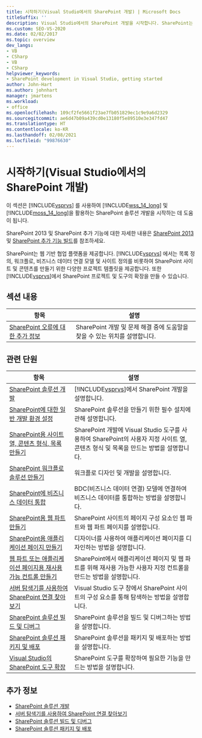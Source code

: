 ```yaml
---
title: 시작하기(Visual Studio에서의 SharePoint 개발) | Microsoft Docs
titleSuffix: ''
description: Visual Studio에서의 SharePoint 개발을 시작합니다. SharePoint는 웹 기반 협업 플랫폼을 제공합니다.
ms.custom: SEO-VS-2020
ms.date: 02/02/2017
ms.topic: overview
dev_langs:
- VB
- CSharp
- VB
- CSharp
helpviewer_keywords:
- SharePoint development in Visual Studio, getting started
author: John-Hart
ms.author: johnhart
manager: jmartens
ms.workload:
- office
ms.openlocfilehash: 109cf2fe5661f23ae7fb051829ec1c9e9a6d2329
ms.sourcegitcommit: ae6d47b09a439cd0e13180f5e89510e3e347fd47
ms.translationtype: HT
ms.contentlocale: ko-KR
ms.lasthandoff: 02/08/2021
ms.locfileid: "99876630"
---
```

# <a name="get-started-sharepoint-development-in-visual-studio"></a>시작하기(Visual Studio에서의 SharePoint 개발)
  이 섹션은 [!INCLUDE[vsprvs](../sharepoint/includes/vsprvs-md.md)] 를 사용하여 [!INCLUDE[wss_14_long](../sharepoint/includes/wss-14-long-md.md)] 및 [!INCLUDE[moss_14_long](../sharepoint/includes/moss-14-long-md.md)]을 활용하는 SharePoint 솔루션 개발을 시작하는 데 도움이 됩니다.

 SharePoint 2013 및 SharePoint 추가 기능에 대한 자세한 내용은 [SharePoint 2013](https://www.microsoft.com/microsoft-365/previous-versions/microsoft-sharepoint-2013) 및 [SharePoint 추가 기능 빌드](/sharepoint/dev/sp-add-ins/sharepoint-add-ins)를 참조하세요.

 SharePoint는 웹 기반 협업 플랫폼을 제공합니다. [!INCLUDE[vsprvs](../sharepoint/includes/vsprvs-md.md)] 에서는 목록 정의, 워크플로, 비즈니스 데이터 연결 모델 및 사이트 정의를 비롯하여 SharePoint 사이트 및 콘텐츠를 만들기 위한 다양한 프로젝트 템플릿을 제공합니다. 또한 [!INCLUDE[vsprvs](../sharepoint/includes/vsprvs-md.md)]에서 SharePoint 프로젝트 및 도구의 확장을 만들 수 있습니다.

## <a name="in-this-section"></a>섹션 내용

|항목|설명|
|-----------|-----------------|
|[SharePoint 오류에 대한 추가 정보](../sharepoint/additional-information-for-sharepoint-errors.md)|SharePoint 개발 및 문제 해결 중에 도움말을 찾을 수 있는 위치를 설명합니다.|

## <a name="related-sections"></a>관련 단원

|항목|설명|
|-----------|-----------------|
|[SharePoint 솔루션 개발](../sharepoint/developing-sharepoint-solutions.md)|[!INCLUDE[vsprvs](../sharepoint/includes/vsprvs-md.md)]에서 SharePoint 개발을 설명합니다.|
|[SharePoint에 대한 일반 개발 환경 설정](/sharepoint/dev/general-development/set-up-a-general-development-environment-for-sharepoint)|SharePoint 솔루션을 만들기 위한 필수 설치에 관해 설명합니다.|
|[SharePoint용 사이트 열, 콘텐츠 형식, 목록 만들기](../sharepoint/creating-site-columns-content-types-and-lists-for-sharepoint.md)|SharePoint 개발에 Visual Studio 도구를 사용하여 SharePoint의 사용자 지정 사이트 열, 콘텐츠 형식 및 목록을 만드는 방법을 설명합니다.|
|[SharePoint 워크플로 솔루션 만들기](../sharepoint/creating-sharepoint-workflow-solutions.md)|워크플로 디자인 및 개발을 설명합니다.|
|[SharePoint에 비즈니스 데이터 통합](../sharepoint/integrating-business-data-into-sharepoint.md)|BDC(비즈니스 데이터 연결) 모델에 연결하여 비즈니스 데이터를 통합하는 방법을 설명합니다.|
|[SharePoint용 웹 파트 만들기](../sharepoint/creating-web-parts-for-sharepoint.md)|SharePoint 사이트의 페이지 구성 요소인 웹 파트와 웹 파트 페이지를 설명합니다.|
|[SharePoint용 애플리케이션 페이지 만들기](../sharepoint/creating-application-pages-for-sharepoint.md)|디자이너를 사용하여 애플리케이션 페이지를 디자인하는 방법을 설명합니다.|
|[웹 파트 또는 애플리케이션 페이지용 재사용 가능 컨트롤 만들기](../sharepoint/creating-reusable-controls-for-web-parts-or-application-pages.md)|SharePoint에서 애플리케이션 페이지 및 웹 파트를 위해 재사용 가능한 사용자 지정 컨트롤을 만드는 방법을 설명합니다.|
|[서버 탐색기를 사용하여 SharePoint 연결 찾아보기](../sharepoint/browsing-sharepoint-connections-using-server-explorer.md)|Visual Studio 도구 창에서 SharePoint 사이트의 구성 요소를 통해 탐색하는 방법을 설명합니다.|
|[SharePoint 솔루션 빌드 및 디버그](../sharepoint/building-and-debugging-sharepoint-solutions.md)|SharePoint 솔루션을 빌드 및 디버그하는 방법을 설명합니다.|
|[SharePoint 솔루션 패키지 및 배포](../sharepoint/packaging-and-deploying-sharepoint-solutions.md)|SharePoint 솔루션을 패키지 및 배포하는 방법을 설명합니다.|
|[Visual Studio의 SharePoint 도구 확장](../sharepoint/extending-the-sharepoint-tools-in-visual-studio.md)|SharePoint 도구를 확장하여 필요한 기능을 만드는 방법을 설명합니다.|

## <a name="see-also"></a>추가 정보

- [SharePoint 솔루션 개발](../sharepoint/developing-sharepoint-solutions.md)
- [서버 탐색기를 사용하여 SharePoint 연결 찾아보기](../sharepoint/browsing-sharepoint-connections-using-server-explorer.md)
- [SharePoint 솔루션 빌드 및 디버그](../sharepoint/building-and-debugging-sharepoint-solutions.md)
- [SharePoint 솔루션 패키지 및 배포](../sharepoint/packaging-and-deploying-sharepoint-solutions.md)
